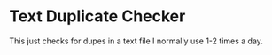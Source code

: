 # Text Duplicate Checker



This just checks for dupes in a text file I normally use 1-2 times a day.
